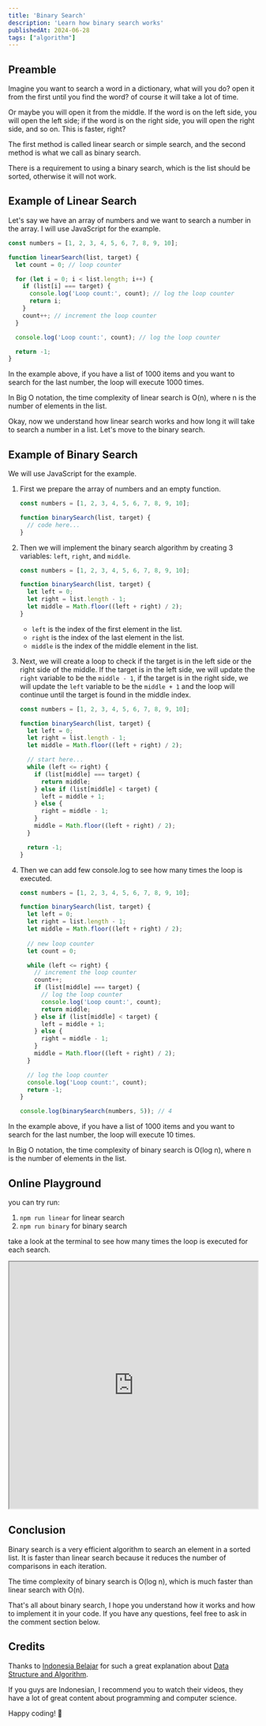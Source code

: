 ```yaml
---
title: 'Binary Search'
description: 'Learn how binary search works'
publishedAt: 2024-06-28
tags: ["algorithm"]
---
```


## Preamble

Imagine you want to search a word in a dictionary, what will you do? open it from the first until you find the word? of course it will take a lot of time.

Or maybe you will open it from the middle. If the word is on the left side, you will open the left side; if the word is on the right side, you will open the right side, and so on. This is faster, right?

The first method is called linear search or simple search, and the second method is what we call as binary search.

There is a requirement to using a binary search, which is the list should be sorted, otherwise it will not work.

## Example of Linear Search

Let's say we have an array of numbers and we want to search a number in the array. I will use JavaScript for the example.

```javascript
const numbers = [1, 2, 3, 4, 5, 6, 7, 8, 9, 10];

function linearSearch(list, target) {
  let count = 0; // loop counter

  for (let i = 0; i < list.length; i++) {
    if (list[i] === target) {
      console.log('Loop count:', count); // log the loop counter
      return i;
    }
    count++; // increment the loop counter
  }

  console.log('Loop count:', count); // log the loop counter

  return -1;
}
```

In the example above, if you have a list of 1000 items and you want to search for the last number, the loop will execute 1000 times.

In Big O notation, the time complexity of linear search is O(n), where n is the number of elements in the list.

Okay, now we understand how linear search works and how long it will take to search a number in a list. Let's move to the binary search.

## Example of Binary Search

We will use JavaScript for the example.

1. First we prepare the array of numbers and an empty function.

    ```javascript
    const numbers = [1, 2, 3, 4, 5, 6, 7, 8, 9, 10];

    function binarySearch(list, target) {
      // code here...
    }
    ```

2. Then we will implement the binary search algorithm by creating 3 variables: `left`, `right`, and `middle`.

    ```javascript
    const numbers = [1, 2, 3, 4, 5, 6, 7, 8, 9, 10];

    function binarySearch(list, target) {
      let left = 0;
      let right = list.length - 1;
      let middle = Math.floor((left + right) / 2);
    }
    ```

    - `left` is the index of the first element in the list.
    - `right` is the index of the last element in the list.
    - `middle` is the index of the middle element in the list.

3. Next, we will create a loop to check if the target is in the left side or the right side of the middle. If the target is in the left side, we will update the `right` variable to be the `middle - 1`, if the target is in the right side, we will update the `left` variable to be the `middle + 1` and the loop will continue until the target is found in the middle index.

    ```javascript
    const numbers = [1, 2, 3, 4, 5, 6, 7, 8, 9, 10];

    function binarySearch(list, target) {
      let left = 0;
      let right = list.length - 1;
      let middle = Math.floor((left + right) / 2);

      // start here...
      while (left <= right) {
        if (list[middle] === target) { 
          return middle;
        } else if (list[middle] < target) {
          left = middle + 1;
        } else {
          right = middle - 1;
        }
        middle = Math.floor((left + right) / 2);
      }

      return -1;
    }
    ```


4. Then we can add few console.log to see how many times the loop is executed.

    ```javascript
    const numbers = [1, 2, 3, 4, 5, 6, 7, 8, 9, 10];

    function binarySearch(list, target) {
      let left = 0;
      let right = list.length - 1;
      let middle = Math.floor((left + right) / 2);
      
      // new loop counter
      let count = 0; 

      while (left <= right) {
        // increment the loop counter
        count++;
        if (list[middle] === target) { 
          // log the loop counter
          console.log('Loop count:', count);
          return middle;
        } else if (list[middle] < target) {
          left = middle + 1;
        } else {
          right = middle - 1;
        }
        middle = Math.floor((left + right) / 2);
      }

      // log the loop counter
      console.log('Loop count:', count);
      return -1;
    }

    console.log(binarySearch(numbers, 5)); // 4
    ```

In the example above, if you have a list of 1000 items and you want to search for the last number, the loop will execute 10 times.

In Big O notation, the time complexity of binary search is O(log n), where n is the number of elements in the list.

## Online Playground

you can try run:

1. `npm run linear` for linear search
2. `npm run binary` for binary search

take a look at the terminal to see how many times the loop is executed for each search.

<iframe style="width: 100%;height: 500px;" src="https://stackblitz.com/edit/hawari-dev-search-algo?embed=1&file=package.json&hideNavigation=1&theme=light&view=editor&ctl=1"></iframe>


## Conclusion

Binary search is a very efficient algorithm to search an element in a sorted list. It is faster than linear search because it reduces the number of comparisons in each iteration. 

The time complexity of binary search is O(log n), which is much faster than linear search with O(n).

That's all about binary search, I hope you understand how it works and how to implement it in your code. If you have any questions, feel free to ask in the comment section below.


## Credits

Thanks to [Indonesia Belajar](https://www.youtube.com/@belajaridn) for such a great explanation about [Data Structure and Algorithm](https://youtube.com/playlist?list=PL2O3HdJI4voEOEB5ecXtCTayzXSB8b3KZ&si=O-zaqLJSXKu9XS13).

If you guys are Indonesian, I recommend you to watch their videos, they have a lot of great content about programming and computer science. 

Happy coding! 🚀
